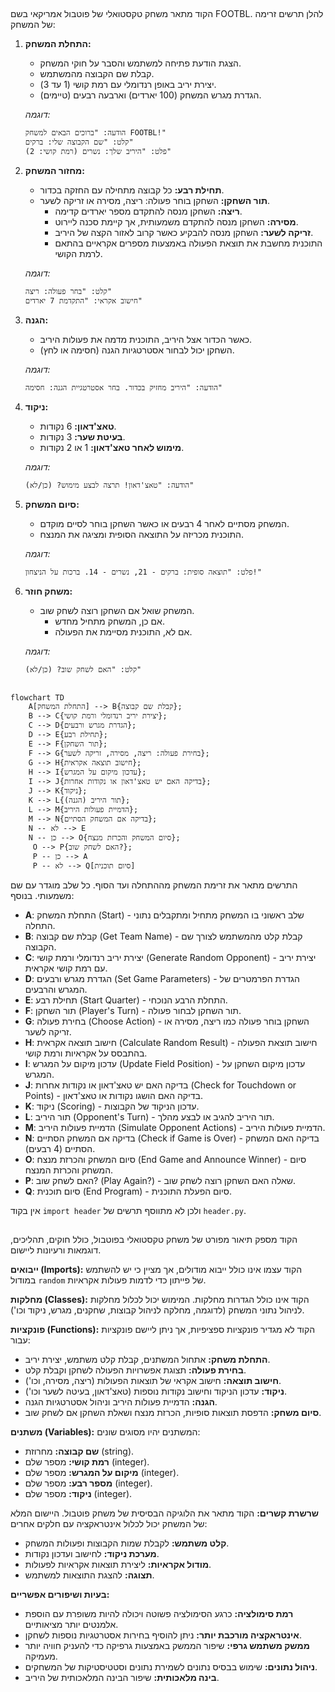 ## <algorithm>

הקוד מתאר משחק טקסטואלי של פוטבול אמריקאי בשם FOOTBL. להלן תרשים זרימה של המשחק:

1.  **התחלת המשחק:**
    *   הצגת הודעת פתיחה למשתמש והסבר על חוקי המשחק.
    *   קבלת שם הקבוצה מהמשתמש.
    *   יצירת יריב באופן רנדומלי עם רמת קושי (1 עד 3).
    *   הגדרת מגרש המשחק (100 יארדים) וארבעה רבעים (טיימים).

    *דוגמה:*
    ```
    הודעה: "ברוכים הבאים למשחק FOOTBL!"
    קלט: "שם הקבוצה שלי: ברקים"
    פלט: "היריב שלך: נשרים (רמת קושי: 2)"
    ```

2.  **מחזור המשחק:**
    *   **תחילת רבע:** כל קבוצה מתחילה עם החזקה בכדור.
    *   **תור השחקן:** השחקן בוחר פעולה: ריצה, מסירה או זריקה לשער.
        *   **ריצה:** השחקן מנסה להתקדם מספר יארדים קדימה.
        *   **מסירה:** השחקן מנסה להתקדם משמעותית, אך קיימת סכנה ליירוט.
        *   **זריקה לשער:** השחקן מנסה להבקיע כאשר קרוב לאזור הקצה של היריב.
        *   התוכנית מחשבת את תוצאת הפעולה באמצעות מספרים אקראיים בהתאם לרמת הקושי.

    *דוגמה:*
    ```
    קלט: "בחר פעולה: ריצה"
    חישוב אקראי: "התקדמת 7 יארדים"
    ```

3.  **הגנה:**
    *   כאשר הכדור אצל היריב, התוכנית מדמה את פעולות היריב.
    *   השחקן יכול לבחור אסטרטגיות הגנה (חסימה או לחץ).

    *דוגמה:*
    ```
    הודעה: "היריב מחזיק בכדור. בחר אסטרטגיית הגנה: חסימה"
    ```

4.  **ניקוד:**
    *   **טאצ'דאון:** 6 נקודות.
    *   **בעיטת שער:** 3 נקודות.
    *   **מימוש לאחר טאצ'דאון:** 1 או 2 נקודות.

    *דוגמה:*
    ```
    הודעה: "טאצ'דאון! תרצה לבצע מימוש? (כן/לא)"
    ```

5.  **סיום המשחק:**
    *   המשחק מסתיים לאחר 4 רבעים או כאשר השחקן בוחר לסיים מוקדם.
    *   התוכנית מכריזה על התוצאה הסופית ומציגה את המנצח.

    *דוגמה:*
    ```
    פלט: "תוצאה סופית: ברקים - 21, נשרים - 14. ברכות על הניצחון!"
    ```

6.  **משחק חוזר:**
    *   המשחק שואל אם השחקן רוצה לשחק שוב.
        *   אם כן, המשחק מתחיל מחדש.
        *   אם לא, התוכנית מסיימת את הפעולה.

    *דוגמה:*
    ```
    קלט: "האם לשחק שוב? (כן/לא)"
    ```

## <mermaid>

```mermaid
flowchart TD
    A[התחלת המשחק] --> B{קבלת שם קבוצה};
    B --> C{יצירת יריב רנדומלי ורמת קושי};
    C --> D{הגדרת מגרש ורבעים};
    D --> E{תחילת רבע};
    E --> F{תור השחקן};
    F --> G{בחירת פעולה: ריצה, מסירה, זריקה לשער};
    G --> H{חישוב תוצאה אקראית};
    H --> I{עדכון מיקום על המגרש};
    I --> J{בדיקה האם יש טאצ'דאון או נקודות אחרות};
    J --> K{ניקוד};
    K --> L{תור היריב (הגנה)};
    L --> M{הדמיית פעולות היריב};
    M --> N{בדיקה אם המשחק הסתיים};
    N -- לא --> E
    N -- כן --> O{סיום המשחק והכרזת מנצח};
     O --> P{האם לשחק שוב?};
     P -- כן --> A
     P -- לא --> Q[סיום תוכנית]
```

התרשים מתאר את זרימת המשחק מההתחלה ועד הסוף. כל שלב מוגדר עם שם משמעותי. בנוסף:

*   **A**: התחלת המשחק (Start) - שלב ראשוני בו המשחק מתחיל ומתקבלים נתוני התחלה.
*   **B**: קבלת שם קבוצה (Get Team Name) - קבלת קלט מהמשתמש לצורך שם הקבוצה.
*   **C**: יצירת יריב רנדומלי ורמת קושי (Generate Random Opponent) - יצירת יריב עם רמת קושי אקראית.
*   **D**: הגדרת מגרש ורבעים (Set Game Parameters) - הגדרת הפרמטרים של המגרש והרבעים.
*   **E**: תחילת רבע (Start Quarter) - התחלת הרבע הנוכחי.
*   **F**: תור השחקן (Player's Turn) - תור השחקן לבחור פעולה.
*   **G**: בחירת פעולה (Choose Action) - השחקן בוחר פעולה כמו ריצה, מסירה או זריקה לשער.
*   **H**: חישוב תוצאה אקראית (Calculate Random Result) - חישוב תוצאת הפעולה בהתבסס על אקראיות ורמת קושי.
*   **I**: עדכון מיקום על המגרש (Update Field Position) - עדכון מיקום השחקן על המגרש.
*   **J**: בדיקה האם יש טאצ'דאון או נקודות אחרות (Check for Touchdown or Points) - בדיקה האם הושגו נקודות או טאצ'דאון.
*   **K**: ניקוד (Scoring) - עדכון הניקוד של הקבוצות.
*   **L**: תור היריב (Opponent's Turn) - תור היריב להגיב או לבצע מהלך.
*   **M**: הדמיית פעולות היריב (Simulate Opponent Actions) - הדמיית פעולות היריב.
*   **N**: בדיקה אם המשחק הסתיים (Check if Game is Over) - בדיקה האם המשחק הסתיים (4 רבעים).
*   **O**: סיום המשחק והכרזת מנצח (End Game and Announce Winner) - סיום המשחק והכרזת המנצח.
*   **P**: האם לשחק שוב? (Play Again?) - שאלה האם השחקן רוצה לשחק שוב.
*   **Q**: סיום תוכנית (End Program) - סיום הפעלת התוכנית.

אין בקוד `import header` ולכן לא מתווסף תרשים של `header.py`.

## <explanation>

הקוד מספק תיאור מפורט של משחק טקסטואלי בפוטבול, כולל חוקים, תהליכים, דוגמאות ורעיונות ליישום.

**ייבואים (Imports):**
הקוד עצמו אינו כולל ייבוא מודולים, אך מציין כי יש להשתמש במודול `random` של פייתון כדי לדמות פעולות אקראיות.

**מחלקות (Classes):**
הקוד אינו כולל הגדרות מחלקות. המימוש יכול לכלול מחלקות לניהול נתוני המשחק (לדוגמה, מחלקה לניהול קבוצות, שחקנים, מגרש, ניקוד וכו').

**פונקציות (Functions):**
הקוד לא מגדיר פונקציות ספציפיות, אך ניתן ליישם פונקציות עבור:
*   **התחלת משחק:** אתחול המשתנים, קבלת קלט משתמש, יצירת יריב.
*   **בחירת פעולה:** תצוגת אפשרויות הפעולה לשחקן וקבלת קלט.
*   **חישוב תוצאה:** חישוב אקראי של תוצאות הפעולות (ריצה, מסירה, וכו').
*   **ניקוד:** עדכון הניקוד וחישוב נקודות נוספות (טאצ'דאון, בעיטה לשער וכו').
*   **הגנה:** הדמיית פעולות היריב וניהול אסטרטגיות הגנה.
*   **סיום משחק:** הדפסת תוצאות סופיות, הכרזת מנצח ושאלת השחקן אם לשחק שוב.

**משתנים (Variables):**
המשתנים יהיו מסוגים שונים:
*   **שם קבוצה:** מחרוזת (string).
*   **רמת קושי:** מספר שלם (integer).
*   **מיקום על המגרש:** מספר שלם (integer).
*   **מספר רבע:** מספר שלם (integer).
*   **ניקוד:** מספר שלם (integer).

**שרשרת קשרים:**
הקוד מתאר את הלוגיקה הבסיסית של משחק פוטבול. היישום המלא של המשחק יכול לכלול אינטראקציה עם חלקים אחרים:
*   **קלט משתמש:** לקבלת שמות הקבוצות ופעולות המשחק.
*   **מערכת ניקוד:** לחישוב ועדכון נקודות.
*   **מודול אקראיות:** ליצירת תוצאות אקראיות לפעולות.
*   **תצוגה:** להצגת התוצאות למשתמש.

**בעיות ושיפורים אפשריים:**
*   **רמת סימולציה:** כרגע הסימולציה פשוטה ויכולה להיות משופרת עם הוספת אלמנטים יותר מציאותיים.
*   **אינטראקציה מורכבת יותר:** ניתן להוסיף בחירות אסטרטגיות נוספות לשחקן.
*   **ממשק משתמש גרפי:** שיפור הממשק באמצעות גרפיקה כדי להעניק חוויה יותר מעמיקה.
*   **ניהול נתונים:** שימוש בבסיס נתונים לשמירת נתונים וסטטיסטיקות של המשחקים.
*   **בינה מלאכותית:** שיפור הבינה המלאכותית של היריב.